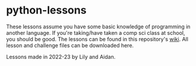# python-lessons
These lessons assume you have some basic knowledge of programming in another language. If you're taking/have taken a comp sci class at school, you should be good. The lessons can be found in this repository's [wiki](https://github.com/atholtoncompsci/python-lessons/wiki). All lesson and challenge files can be downloaded here.

Lessons made in 2022-23 by Lily and Aidan.
